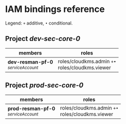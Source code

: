 # IAM bindings reference

Legend: <code>+</code> additive, <code>•</code> conditional.

## Project <i>dev-sec-core-0</i>

| members | roles |
|---|---|
|<b>dev-resman-pf-0</b><br><small><i>serviceAccount</i></small>|roles/cloudkms.admin <code>+</code><code>•</code><br>roles/cloudkms.viewer |

## Project <i>prod-sec-core-0</i>

| members | roles |
|---|---|
|<b>prod-resman-pf-0</b><br><small><i>serviceAccount</i></small>|roles/cloudkms.admin <code>+</code><code>•</code><br>roles/cloudkms.viewer |
